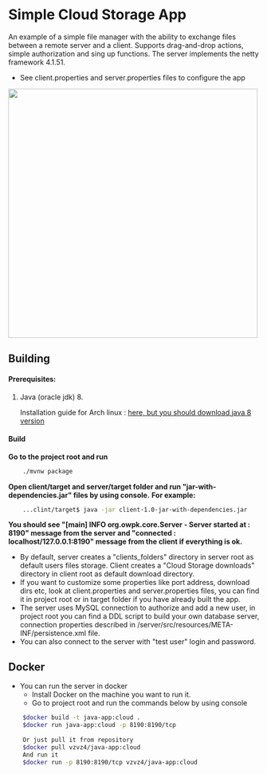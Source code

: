 # Simple Cloud Storage App

An example of a simple file manager with the ability to exchange files between a remote server and a client. Supports drag-and-drop actions, simple authorization and sing up functions. 
The server implements the netty framework 4.1.51.

* See client.properties and server.properties files to configure the app

<a><img src="https://github.com/vzvz4/Test/blob/master/sc.jpg" width="500"/></a>

## Building

#### Prerequisites:

 1. Java (oracle jdk) 8.
    <p>Installation guide for Arch linux :
    <a href="https://linuxhint.com/install-oracle-jdk-10-on-arch-linux/">here, but you should download java 8 version</a></p>
 
#### Build
**Go to the project root and run**
```sh
    ./mvnw package
```
**Open client/target and server/target folder and run "jar-with-dependencies.jar" files by using console.**
**For example:**
```sh
    ...clint/target$ java -jar client-1.0-jar-with-dependencies.jar
```
**You should see "[main] INFO  org.owpk.core.Server - Server started at : 8190" message from the server and "connected : localhost/127.0.0.1:8190" message from the client if everything is ok.**
    
* By default, server creates a "clients_folders" directory in server root as default users files storage. Client creates a "Cloud Storage downloads" directory in client root as default download directory.   
* If you want to customize some properties like port address, download dirs etc, look at client.properties and server.properties files, you can find it in project root or in target folder if you have already built the app.
* The server uses MySQL connection to authorize and add a new user, in project root you can find a DDL script to build your own database server, connection properties described in /server/src/resources/META-INF/persistence.xml file.
* You can also connect to the server with "test user" login and password.

## Docker
* You can run the server in docker
  - Install Docker on the machine you want to run it.
  - Go to project root and run the commands below by using console
```sh
    $docker build -t java-app:cloud .
    $docker run java-app:cloud -p 8190:8190/tcp
        
    Or just pull it from repository
    $docker pull vzvz4/java-app:cloud
    And run it
    $docker run -p 8190:8190/tcp vzvz4/java-app:cloud
```
   

